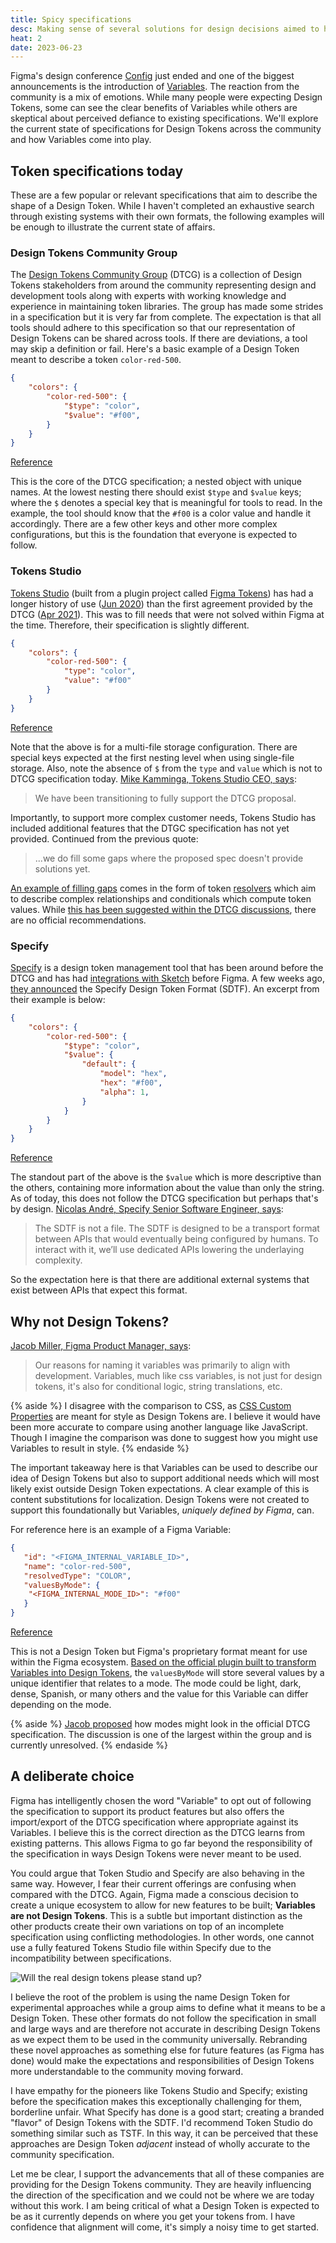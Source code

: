 ```yaml
---
title: Spicy specifications
desc: Making sense of several solutions for design decisions aimed to help our community.
heat: 2
date: 2023-06-23
---
```


Figma's design conference [Config](config.figma.com) just ended and one of the biggest announcements is the introduction of [Variables](https://twitter.com/figma/status/1671563489457090560). The reaction from the community is a mix of emotions. While many people were expecting Design Tokens, some can see the clear benefits of Variables while others are skeptical about perceived defiance to existing specifications. We'll explore the current state of specifications for Design Tokens across the community and how Variables come into play. 

## Token specifications today

These are a few popular or relevant specifications that aim to describe the shape of a Design Token. While I haven't completed an exhaustive search through existing systems with their own formats, the following examples will be enough to illustrate the current state of affairs.

### Design Tokens Community Group

The [Design Tokens Community Group](https://www.w3.org/community/design-tokens/) (DTCG) is a collection of Design Tokens stakeholders from around the community representing design and development tools along with experts with working knowledge and experience in maintaining token libraries. The group has made some strides in a specification but it is very far from complete. The expectation is that all tools should adhere to this specification so that our representation of Design Tokens can be shared across tools. If there are deviations, a tool may skip a definition or fail. Here's a basic example of a Design Token meant to describe a token `color-red-500`.

```json
{
    "colors": {
        "color-red-500": {
            "$type": "color",
            "$value": "#f00",
        }
    }
}
```
[Reference](https://tr.designtokens.org/format/)

This is the core of the DTCG specification; a nested object with unique names. At the lowest nesting there should exist `$type` and `$value` keys; where the `$` denotes a special key that is meaningful for tools to read. In the example, the tool should know that the `#f00` is a color value and handle it accordingly. There are a few other keys and other more complex configurations, but this is the foundation that everyone is expected to follow.

### Tokens Studio

[Tokens Studio](https://tokens.studio/) (built from a plugin project called [Figma Tokens](https://jansix.at/resources/figma-tokens)) has had a longer history of use ([Jun 2020](https://github.com/tokens-studio/figma-plugin/releases/tag/0.1)) than the first agreement provided by the DTCG ([Apr 2021](https://www.w3.org/community/design-tokens/2021/04/17/first-editors-draft-shared-with/)). This was to fill needs that were not solved within Figma at the time. Therefore, their specification is slightly different.

```json
{
    "colors": {
        "color-red-500": {
            "type": "color",
            "value": "#f00"
        }
    }
}
```

[Reference](https://docs.tokens.studio/tokens/json-schema#multiple-files-storage)

Note that the above is for a multi-file storage configuration. There are special keys expected at the first nesting level when using single-file storage. Also, note the absence of `$` from the `type` and `value` which is not to DTCG specification today. [Mike Kamminga, Tokens Studio CEO, says](https://twitter.com/mikekamminga/status/1671572520955256849):

> We have been transitioning to fully support the DTCG proposal.

Importantly, to support more complex customer needs, Tokens Studio has included additional features that the DTGC specification has not yet provided. Continued from the previous quote:

> ...we do fill some gaps where the proposed spec doesn't provide solutions yet.

[An example of filling gaps](https://github.com/tokens-studio/resolver-spec/blob/master/schema.json) comes in the form of token [resolvers](https://tokens.studio/tools/resolvers) which aim to describe complex relationships and conditionals which compute token values. While [this has been suggested within the DTCG discussions](https://github.com/design-tokens/community-group/issues/210#issuecomment-1553011810), there are no official recommendations.

### Specify

[Specify](https://specifyapp.com/) is a design token management tool that has been around before the DTCG and has had [integrations with Sketch](https://web.archive.org/web/20190305103656/https://specifyapp.com/) before Figma. A few weeks ago, [they announced](https://specifyapp.com/blog/specify-design-token-format) the Specify Design Token Format (SDTF). An excerpt from their example is below:

```json
{
    "colors": {
        "color-red-500": {
            "$type": "color",
            "$value": {
                "default": {
                    "model": "hex",
                    "hex": "#f00",
                    "alpha": 1,
                }
            }
        }
    }
}
```

[Reference](https://specifyapp.com/blog/specify-design-token-format)

The standout part of the above is the `$value` which is more descriptive than the others, containing more information about the value than only the string. As of today, this does not follow the DTCG specification but perhaps that's by design. [Nicolas André, Specify Senior Software Engineer, says](https://twitter.com/nclsndr/status/1669374223914024962):

> The SDTF is not a file. The SDTF is designed to be a transport format between APIs that would eventually being configured by humans. To interact with it, we’ll use dedicated APIs lowering the underlaying complexity.

So the expectation here is that there are additional external systems that exist between APIs that expect this format.

## Why not Design Tokens?

[Jacob Miller, Figma Product Manager, says](https://twitter.com/pwnies/status/1671597246113280001):

> Our reasons for naming it variables was primarily to align with development. Variables, much like css variables, is not just for design tokens, it's also for conditional logic, string translations, etc.

{% aside %}
I disagree with the comparison to CSS, as [CSS Custom Properties](https://developer.mozilla.org/en-US/docs/Web/CSS/--*) are meant for style as Design Tokens are. I believe it would have been more accurate to compare using another language like JavaScript. Though I imagine the comparison was done to suggest how you might use Variables to result in style.
{% endaside %}

The important takeaway here is that Variables can be used to describe our idea of Design Tokens but also to support additional needs which will most likely exist outside Design Token expectations. A clear example of this is content substitutions for localization. Design Tokens were not created to support this foundationally but Variables, _uniquely defined by Figma_, can.

For reference here is an example of a Figma Variable:

```json
{
   "id": "<FIGMA_INTERNAL_VARIABLE_ID>",
   "name": "color-red-500",
   "resolvedType": "COLOR",
   "valuesByMode": {
    "<FIGMA_INTERNAL_MODE_ID>": "#f00"
   }
}
```

[Reference](https://www.figma.com/plugin-docs/api/Variable)

This is not a Design Token but Figma's proprietary format meant for use within the Figma ecosystem. [Based on the official plugin built to transform Variables into Design Tokens](https://github.com/figma/plugin-samples/blob/c91a1e2e02d6c6f100d7651d055ef84725adbb5d/variables-import-export/code.js#L136), the `valuesByMode` will store several values by a unique identifier that relates to a mode. The mode could be light, dark, dense, Spanish, or many others and the value for this Variable can differ depending on the mode.

{% aside %}
[Jacob proposed](https://github.com/design-tokens/community-group/issues/210) how modes might look in the official DTCG specification. The discussion is one of the largest within the group and is currently unresolved.
{% endaside %}

## A deliberate choice

Figma has intelligently chosen the word "Variable" to opt out of following the specification to support its product features but also offers the import/export of the DTCG specification where appropriate against its Variables. I believe this is the correct direction as the DTCG learns from existing patterns. This allows Figma to go far beyond the responsibility of the specification in ways Design Tokens were never meant to be used.

You could argue that Token Studio and Specify are also behaving in the same way. However, I fear their current offerings are confusing when compared with the DTCG. Again, Figma made a conscious decision to create a unique ecosystem to allow for new features to be built; **Variables are not Design Tokens**. This is a subtle but important distinction as the other products create their own variations on top of an incomplete specification using conflicting methodologies. In other words, one cannot use a fully featured Tokens Studio file within Specify due to the incompatibility between specifications.

![Will the real design tokens please stand up?](../images/design-tokens-spiderman.jpg)

I believe the root of the problem is using the name Design Token for experimental approaches while a group aims to define what it means to be a Design Token. These other formats do not follow the specification in small and large ways and are therefore not accurate in describing Design Tokens as we expect them to be used in the community universally. Rebranding these novel approaches as something else for future features (as Figma has done) would make the expectations and responsibilities of Design Tokens more understandable to the community moving forward.

I have empathy for the pioneers like Tokens Studio and Specify; existing before the specification makes this exceptionally challenging for them, borderline unfair. What Specify has done is a good start; creating a branded "flavor" of Design Tokens with the SDTF. I'd recommend Token Studio do something similar such as TSTF. In this way, it can be perceived that these approaches are Design Token _adjacent_ instead of wholly accurate to the community specification.

Let me be clear, I support the advancements that all of these companies are providing for the Design Tokens community. They are heavily influencing the direction of the specification and we could not be where we are today without this work. I am being critical of what a Design Token is expected to be as it currently depends on where you get your tokens from. I have confidence that alignment will come, it's simply a noisy time to get started.